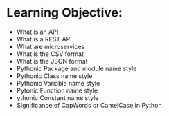 # Learning Objective:

- What is an API
- What is a REST API
- What are microservices
- What is the CSV format
- What is the JSON format
- Pythonic Package and module name style
- Pythonic Class name style
- Pythonic Variable name style
- Pytonic Function name style
- ythonic Constant name style
- Significance of CapWords or CamelCase in Python